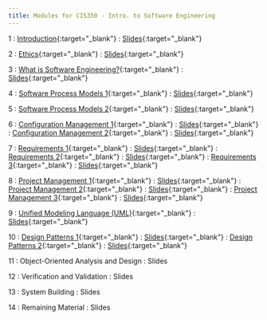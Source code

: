 ```yaml
---
title: Modules for CIS350 - Intro. to Software Engineering
---
```


1
: [Introduction](../assets/slides/CIS350-1-Introduction.pdf){:target="_blank"}
  : [Slides](../assets/slides/CIS350-1-Introduction.pdf){:target="_blank"}

2
: [Ethics](../assets/slides/CIS350-2-Ethics.pdf){:target="_blank"}
  : [Slides](../assets/slides/CIS350-2-Ethics.pdf){:target="_blank"}


3
: [What is Software Engineering?](../assets/slides/CIS350-3-What_is_SE.pdf){:target="_blank"}
  : [Slides](../assets/slides/CIS350-3-What_is_SE.pdf){:target="_blank"}

4
: [Software Process Models 1](../assets/slides/CIS350-4-Process_Models_1.pdf){:target="_blank"}
  : [Slides](../assets/slides/CIS350-4-Process_Models_1.pdf){:target="_blank"}

5
: [Software Process Models 2](../assets/slides/CIS350-5-Process_Models_2.pdf){:target="_blank"}
  : [Slides](../assets/slides/CIS350-5-Process_Models_2.pdf){:target="_blank"}

6
: [Configuration Management 1](../assets/slides/CIS350-6-Configuration_Management_1.pdf){:target="_blank"}
  : [Slides](../assets/slides/CIS350-6-Configuration_Management_1.pdf){:target="_blank"}
: [Configuration Management 2](../assets/slides/CIS350-7-Configuration_Management_2.pdf){:target="_blank"}
  : [Slides](../assets/slides/CIS350-7-Configuration_Management_2.pdf){:target="_blank"}

7
: [Requirements 1](../assets/slides/CIS350-8-Requirements_1.pdf){:target="_blank"}
  : [Slides](../assets/slides/CIS350-8-Requirements_1.pdf){:target="_blank"}
: [Requirements 2](../assets/slides/CIS350-9-Requirements_2.pdf){:target="_blank"}
  : [Slides](../assets/slides/CIS350-9-Requirements_2.pdf){:target="_blank"}
: [Requirements 3](../assets/slides/CIS350-10-Requirements_3.pdf){:target="_blank"}
  : [Slides](../assets/slides/CIS350-10-Requirements_3.pdf){:target="_blank"}

8
: [Project Management 1](../assets/slides/CIS350-11-Project_Management_and_Planning_1.pdf){:target="_blank"}
  : [Slides](../assets/slides/CIS350-11-Project_Management_and_Planning_1.pdf){:target="_blank"}
: [Project Management 2](../assets/slides/CIS350-12-Project_Management_and_Planning_2.pdf){:target="_blank"}
  : [Slides](../assets/slides/CIS350-12-Project_Management_and_Planning_2.pdf){:target="_blank"}
: [Project Management 3](../assets/slides/CIS350-13-Project_Management_and_Planning_3.pdf){:target="_blank"}
  : [Slides](../assets/slides/CIS350-13-Project_Management_and_Planning_3.pdf){:target="_blank"}

9
: [Unified Modeling Language (UML)](../assets/slides/CIS350-14-UML.pdf){:target="_blank"}
  : [Slides](../assets/slides/CIS350-14-UML.pdf){:target="_blank"}

10
: [Design Patterns 1](../assets/slides/CIS350-15-Design-Patterns-1.pdf){:target="_blank"}
  : [Slides](../assets/slides/CIS350-15-Design-Patterns-1.pdf){:target="_blank"}
: [Design Patterns 2](../assets/slides/CIS350-16-Design-Patterns-2.pdf){:target="_blank"}
  : [Slides](../assets/slides/CIS350-16-Design-Patterns-2.pdf){:target="_blank"}

11
: Object-Oriented Analysis and Design
  : Slides

12
: Verification and Validation
  : Slides

13
: System Building
  : Slides

14
: Remaining Material
  : Slides
